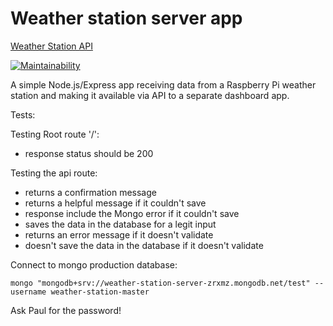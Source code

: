 # Weather station server app

[Weather Station API](<https://quiet-everglades-27917.herokuapp.com/>)

[![Maintainability](https://api.codeclimate.com/v1/badges/7731de9002d267973f9e/maintainability)](https://codeclimate.com/github/riyadattani/weather_station_server/maintainability)

A simple Node.js/Express app receiving data from a Raspberry Pi weather station and making it available via API to a separate dashboard app.

Tests:

Testing Root route '/':

- response status should be 200

Testing the api route:

- returns a confirmation message
- returns a helpful message if it couldn't save
- response include the Mongo error if it couldn't save
- saves the data in the database for a legit input
- returns an error message if it doesn't validate
- doesn't save the data in the database if it doesn't validate

Connect to mongo production database:
```script
mongo "mongodb+srv://weather-station-server-zrxmz.mongodb.net/test" --username weather-station-master
```

Ask Paul for the password!
